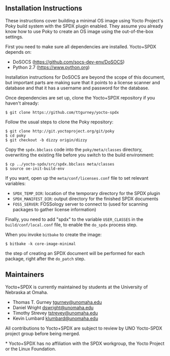 Installation Instructions
-------------------------

These instructions cover building a minimal OS image using Yocto Project's
Poky build system with the SPDX plugin enabled. They assume you already know
how to use Poky to create an OS image using the out-of-the-box settings.

First you need to make sure all dependencies are installed.
Yocto+SPDX depends on:
* DoSOCS (https://github.com/socs-dev-env/DoSOCS)
* Python 2.7 (https://www.python.org)

Installation instructions for DoSOCS are beyond the scope of this document,
but important parts are making sure that it points to a license scanner
and database and that it has a username and password for the database.

Once dependencies are set up, clone the Yocto+SPDX repository if you haven't
already:

    $ git clone https://github.com/ttgurney/yocto-spdx

Follow the usual steps to clone the Poky repository:

    $ git clone http://git.yoctoproject.org/git/poky
    $ cd poky
    $ git checkout -b dizzy origin/dizzy

Copy the `spdx.bbclass` code into the `poky/meta/classes` directory,
overwriting the existing file before you switch to the build environment:

    $ cp ../yocto-spdx/src/spdx.bbclass meta/classes
    $ source oe-init-build-env

If you want, open up the `meta/conf/licenses.conf` file to set relevant
variables:

* `SPDX_TEMP_DIR`: location of the temporary directory for the SPDX plugin
* `SPDX_MANIFEST_DIR`: output directory for the finished SPDX documents
* `FOSS_SERVER`: FOSSology server to connect to (used for scanning packages
  to gather license information)

Finally, you need to add "spdx" to the variable `USER_CLASSES` in the
`build/conf/local.conf` file, to enable the `do_spdx` process step.

When you invoke `bitbake` to create the image:

    $ bitbake -k core-image-minimal

the step of creating an SPDX document will be performed for each package,
right after the `do_patch` step.

Maintainers
-----------
Yocto+SPDX is currently maintained by students at the University of Nebraska
at Omaha.

* Thomas T. Gurney <tgurney@unomaha.edu>
* Daniel Wright <dswright@unomaha.edu>
* Timothy Strevey <tstrevey@unomaha.edu>
* Kevin Lumbard <klumbard@unomaha.edu>

All contributions to Yocto+SPDX are subject to review by UNO Yocto-SPDX
project group before being merged.

\* Yocto+SPDX has no affiliation with the SPDX workgroup, the Yocto Project or
the Linux Foundation.
